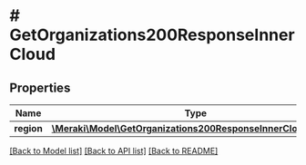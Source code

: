# # GetOrganizations200ResponseInnerCloud

## Properties

Name | Type | Description | Notes
------------ | ------------- | ------------- | -------------
**region** | [**\Meraki\Model\GetOrganizations200ResponseInnerCloudRegion**](GetOrganizations200ResponseInnerCloudRegion.md) |  | [optional]

[[Back to Model list]](../../README.md#models) [[Back to API list]](../../README.md#endpoints) [[Back to README]](../../README.md)
